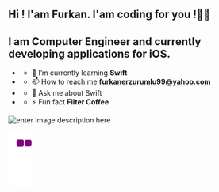 ﻿
## Hi ! I'am Furkan. I'am coding for you !🙋‍♂️

 ## I am Computer Engineer and currently developing applications for iOS. 

 - -   🌱  I’m currently learning  **Swift**
 - -  📫  How to reach me  **[furkanerzurumlu99@yahoo.com](mailto:furkanerzurumlu99@yahoo.com)**
- -    💬  Ask me about Swift
- - ⚡  Fun fact  **Filter Coffee**  

![enter image description here](https://user-images.githubusercontent.com/39477363/111867131-23d7d300-8983-11eb-9e92-4af3133e0795.png)

![snake gif](https://github.com/furkanerzurumlu/furkanerzurumlu/blob/output/github-contribution-grid-snake.gif)
